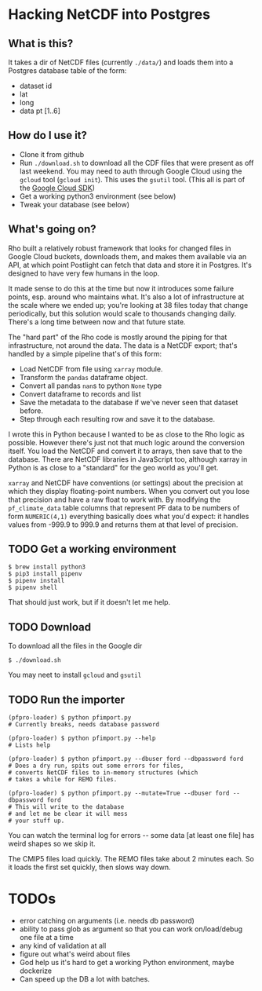 # Hacking NetCDF into Postgres

## What is this?

It takes a dir of NetCDF files (currently `./data/`) and loads them into a Postgres database table of the form:

- dataset id
- lat
- long
- data pt [1..6]

## How do I use it?

- Clone it from github
- Run `./download.sh` to download all the CDF files that were present as off last weekend. You may need to auth through Google Cloud using the `gcloud` tool (`gcloud init`). This uses the `gsutil` tool. (This all is part of the [Google Cloud SDK](https://cloud.google.com/sdk/docs))
- Get a working python3 environment (see below)
- Tweak your database (see below)

## What's going on?
Rho built a relatively robust framework that looks for changed files in Google Cloud buckets, downloads them, and makes them available via an API, at which point Postlight can fetch that data and store it in Postgres. It's designed to have very few humans in the loop.

It made sense to do this at the time but now it introduces some failure points, esp. around who maintains what. It's also a lot of infrastructure at the scale where we ended up; you're looking at 38 files today that change periodically, but this solution would scale to thousands changing daily. There's a long time between now and that future state.

The "hard part" of the Rho code is mostly around the piping for that infrastructure, not around the data.  The data is a NetCDF export; that's handled by a simple pipeline that's of this form:

- Load NetCDF from file using `xarray` module.
- Transform the `pandas` dataframe object.
- Convert all pandas `nan`s to python `None` type
- Convert dataframe to records and list
- Save the metadata to the database if we've never seen that dataset before.
- Step through each resulting row and save it to the database.

I wrote this in Python because I wanted to be as close to the Rho logic as possible. However there's just not that much logic around the conversion itself. You load the NetCDF and convert it to arrays, then save that to the database. There are NetCDF libraries in JavaScript too, although xarray in Python is as close to a "standard" for the geo world as you'll get.

`xarray` and NetCDF have conventions (or settings) about the precision at which they display floating-point numbers. When you convert out you lose that precision and have a raw float to work with. By modifying the `pf_climate_data` table columns that represent PF data to be numbers of form `NUMERIC(4,1)` everything basically does what you'd expect: it handles values from -999.9 to 999.9 and returns them at that level of precision.


## TODO Get a working environment

```
$ brew install python3
$ pip3 install pipenv
$ pipenv install
$ pipenv shell
```

That should just work, but if it doesn't let me help.

## TODO Download

To download all the files in the Google dir
```
$ ./download.sh
```

You may neet to install `gcloud` and `gsutil`

## TODO Run the importer
```
(pfpro-loader) $ python pfimport.py
# Currently breaks, needs database password

(pfpro-loader) $ python pfimport.py --help
# Lists help

(pfpro-loader) $ python pfimport.py --dbuser ford --dbpassword ford
# Does a dry run, spits out some errors for files, 
# converts NetCDF files to in-memory structures (which
# takes a while for REMO files.

(pfpro-loader) $ python pfimport.py --mutate=True --dbuser ford --dbpassword ford
# This will write to the database 
# and let me be clear it will mess
# your stuff up. 

```

You can watch the terminal log for errors -- some data [at least one file] has weird shapes so we skip it.

The CMIP5 files load quickly. The REMO files take about 2 minutes each. So it loads the first set quickly, then slows way down.

# TODOs
- error catching on arguments (i.e. needs db password)
- ability to pass glob as argument so that you can work on/load/debug one file at a time
- any kind of validation at all
- figure out what's weird about files
- God help us it's hard to get a working Python environment, maybe dockerize
- Can speed up the DB a lot with batches.
